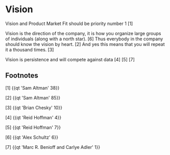 # Vision

Vision and Product Market Fit should be priority number 1 [1]

Vision is the direction of the company, it is how you organize large groups of individuals (along with a north star). [6] Thus everybody in the company should know the vision by heart. [2] And yes this means that you will repeat it a thousand times. [3]

Vision is persistence and will compete against data [4] [5] [7]

## Footnotes

[1] {{qt 'Sam Altman' 38}}

[2] {{qt 'Sam Altman' 85}}

[3] {{qt 'Brian Chesky' 10}}

[4] {{qt 'Reid Hoffman' 4}}

[5] {{qt 'Reid Hoffman' 7}}

[6] {{qt 'Alex Schultz' 6}}

[7] {{qt 'Marc R. Benioff and Carlye Adler' 1}}

